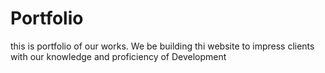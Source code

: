 # Portfolio
this is portfolio of our works.
We be building thi website to impress clients with our knowledge and proficiency of Development

